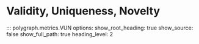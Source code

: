 # Validity, Uniqueness, Novelty

::: polygraph.metrics.VUN
    options:
        show_root_heading: true
        show_source: false
        show_full_path: true
        heading_level: 2
